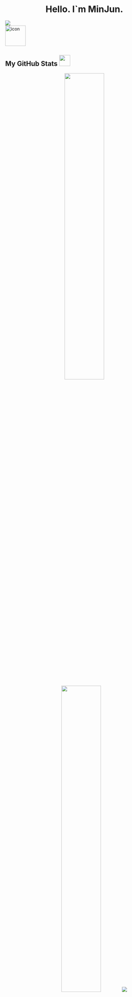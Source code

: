<h1 align="center">Hello. I`m MinJun.</h1>
<img src="https://capsule-render.vercel.app/api?type=waving&color=BDBDC8&height=150&section=header&text=Welcome!" />  

<div style="display: flex; align-items: flex-start;"><img src="https://techstack-generator.vercel.app/github-icon.svg" alt="icon" width="65" height="65" /></div>  

##  My GitHub Stats <img src = "https://i.pinimg.com/originals/65/c4/f4/65c4f452571be1261e9c623f7da488ac.gif" width = 35px> 

<p align="center">
    <img height="50%" width="auto" src ="https://github-readme-stats.vercel.app/api?username=kang-minjune&show_icons=true&count_private=true&theme=darcula&hide_border=true&hide=issues,contribs&bg_color=00000000">
    <img height="50%" width="auto" src ="https://github-readme-stats.vercel.app/api/top-langs/?username=kang-minjune&layout=compact&hide_border=true&theme=darcula&bg_color=00000000&langs_count=6&hide=jupyter%20notebook,tex,css,php&exclude_repo=Pacman-AI">
    <img src ="https://github-readme-streak-stats.herokuapp.com?user=kang-minjune&theme=darcula&hide_border=true&background=FFFFFF00">
</p>

<!--
![Stats](https://github-readme-stats.vercel.app/api?username=kang-minjune&theme=dark&show_icons=true&bg_color=1a1a1a&icon_color=a0ffff)
<img alt="Top Language" src="https://github-readme-stats.vercel.app/api/top-langs/?username=kang-minjune&hide=html,&hide_border=true&title_color=5391FE&text_color=555" align="right" />
-->

<br>


<span>
    <strong>Technologies & Tools & Reference</strong> 
    <img src="https://emojis.slackmojis.com/emojis/images/1621024394/39092/cat-roll.gif?1621024394" width="28" />
</span>

![Git](https://img.shields.io/badge/-Git-black?style=flat-square&logo=git)
![GitHub](https://img.shields.io/badge/-GitHub-181717?style=flat-square&logo=github)
![Postman](https://img.shields.io/badge/Postman-black?style=flat-square&logo=postman)
![Java](https://img.shields.io/badge/-java-E34A86?style=flat-square&logo=java)
![HTML5](https://img.shields.io/badge/-HTML5-E34F26?style=flat-square&logo=html5&logoColor=white)
![CSS3](https://img.shields.io/badge/-CSS3-1572B6?style=flat-square&logo=css3)<br>
![React](https://img.shields.io/badge/-React-black?style=flat-square&logo=react)
![JavaScript](https://img.shields.io/badge/-JavaScript-black?style=flat-square&logo=javascript)
![Nodejs](https://img.shields.io/badge/-Nodejs-black?style=flat-square&logo=Node.js)
![Google Chrome](https://img.shields.io/badge/Chrome-black?style=flat-square&logo=google-chrome)
![Discord](https://img.shields.io/badge/Discord-black?style=flat-square&logo=discord)<br>
![MongoDB](https://img.shields.io/badge/-MongoDB-black?style=flat-square&logo=mongodb)
![Bootstrap](https://img.shields.io/badge/-Bootstrap-563D7C?style=flat-square&logo=bootstrap)
![VS Code](https://img.shields.io/badge/-VS%20Code-007ACC?style=flat-square&logo=visual-studio-code)
<img src="https://img.shields.io/badge/Terminal-555555.svg?&style=flat-square&logo=powershell&logoColor=white">
<img src="https://img.shields.io/badge/-Notion-000000?style=flat-square&logo=Notion&logoColor=white"/><br/><br/>

<span><strong>Distribute</strong></span><br/>
<img src="https://img.shields.io/badge/Amazon AWS-232F3E?style=flat-square&logo=amazonaws&logoColor=white"/>
![Netlify](https://img.shields.io/badge/-Netlify-%2300C7B7?style=flat-square&logo=netlify&logoColor=ffffff)


<br>

<a href="https://www.instagram.com/minzunkang?igsh=MWxreGtjZjQ4ZDFrNw%3D%3D&utm_source=qr"><img src="https://img.shields.io/badge/instagram-E4405F.svg?style=for-the-badge&logo=instagram&logoColor=white" align="center"/></a>
<a href="mailto:bkokmj0327@gmail.com"><img src="https://img.shields.io/badge/e‑mail-D14836.svg?style=for-the-badge&logo=GMail&logoColor=white" align="center"/></a>
<a href="https://linktr.ee/kangminjun"><img src="https://img.shields.io/badge/linkedin-0077B5.svg?style=for-the-badge&logo=linkedin&logoColor=white" align="center"/></a>


<!--
**kang-minjune/kang-minjune** is a ✨ _special_ ✨ repository because its `README.md` (this file) appears on your GitHub profile.

Here are some ideas to get you started:

- 🔭 I’m currently working on ...
- 🌱 I’m currently learning ...
- 👯 I’m looking to collaborate on ...
- 🤔 I’m looking for help with ...
- 💬 Ask me about ...
- 📫 How to reach me: ...
- 😄 Pronouns: ...
- ⚡ Fun fact: ...
-->
